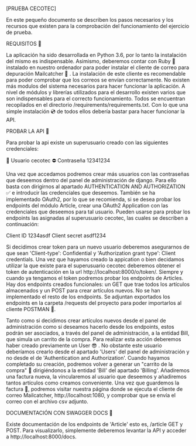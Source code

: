 [PRUEBA CECOTEC]

En este pequeño documento se describen los pasos necesarios y los recursos que existen para la comprobación del funcionamiento del ejercicio de prueba.

REQUISITOS :wrench:

La aplicación ha sido desarrollada en Python 3.6, por lo tanto la instalación del mismo es indispensable. Asimismo, deberemos contar con Ruby :gem: instalado en nuestro ordenador
para poder instalar el cliente de correo para depuración Mailcatcher :email: . La instalación de este cliente es recomendable para poder comprobar que los correos se envían correctamente. No existen más modulos del sistema necesarios para hacer funcionar la aplicación.
A nivel de módulos y librerías utilizados para el desarrollo existen varios que son indispensables para el correcto funcionamiento. Todos se encuentran recopilados en el directorio /requirements/requirements.txt. Con lo que una simple instalación :cd: de todos ellos debería bastar para hacer funcionar la API.

PROBAR LA API :test_tube:

Para probar la api existe un superusuario creado con las siguientes credenciales:

:bust_in_silhouette: Usuario cecotec
:no_entry: Contraseña 12341234

Una vez que accedamos podremos crear más usuarios con las contraseñas que deseemos dentro del panel de administración de django. Para ello basta con dirigirnos al apartado AUTHENTICATION AND AUTHORIZATION :white_check_mark: e introducir las credenciales que deseemos. También se ha implementado OAuth2, por lo que se recomienda, si se desea probar los endpoints del módulo Article, crear una OAuth2 Application con las credenciales que deseemos para tal usuario. Pueden usarse para probar los endpoints las asignadas al superusuario cecotec, las cuales se describen a continuación:

Client ID 1234asdf
Client secret asdf1234

Si decidimos crear token para un nuevo usuario deberemos asegurarnos de que sean 'Client-type': Confidential y 'Authorization grant type': Client credentials. Una vez que hayamos creado la appication o bien decidamos utilizar la que existe para el superusuario cecotec deberemos obtener el token de autenticación en la url http://localhost:8000/o/token/.
Siempre y cuando ya tengamos el token podremos probar los endpoints de Articles. Hay dos endpoints creados funcionales: un GET que trae todos los artículos almacenados y un POST para crear artículos nuevos. No se han implementado el resto de los endpoints. Se adjuntan exportados los endpoints en la carpeta /requests del proyecto para poder importarlos al cliente POSTMAN :rocket:.

Tanto como si decidimos crear artículos nuevos desde el panel de administración como si deseamos hacerlo desde los endpoints, estos podrán ser asociados, a través del panel de administración, a la entidad Bill, que simula un carrito de la compra. Para realizar esta acción deberemos haber creado previamente un User :sunglasses: . No obstante este usuario deberíamos crearlo desde el apartado 'Users' del panel de administración y no desde el de 'Authentication and Authorization'. Cuando hayamos completado su creación, podremos volver a generar un "carrito de la compra" :shopping_cart: dirigiéndonos a la entidad 'Bill' del apartado 'Billing'. Añadiremos una factura nueva, la vincularemos al usuario que deseemos y añadiremos tantos artículos como creamos conveniente. Una vez que guardemos la factura :book:, podremos visitar nuestra página donde se ejecuta el cliente de correo Mailcatcher, http://localhost:1080, y comprobar que se envía el correo con el archivo csv adjunto. 

DOCUMENTACIÓN CON SWAGGER DOCS :memo:

Existe documentación de los endpoints de 'Article' esto es, /article GET y POST. Para visualizarlo, simplemente deberemos levantar la API y acceder a http://localhost:8000/docs.